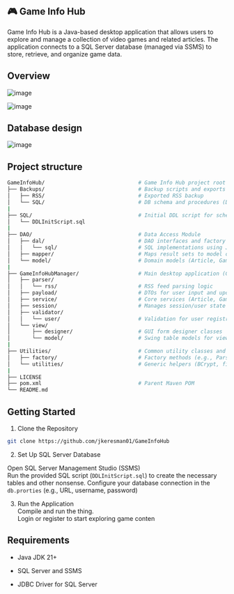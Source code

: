 ## 🎮 Game Info Hub ##

Game Info Hub is a Java-based desktop application that allows users to explore and manage a collection of video games and related articles. The application connects to a SQL Server database (managed via SSMS) to store, retrieve, and organize game data.

## Overview ##
![image](https://github.com/user-attachments/assets/024153c3-dae1-49cf-bfbe-7dd0ba3a36b6)


![image](https://github.com/user-attachments/assets/0f929eaa-c79b-4daa-9e01-a9cf0f1cd05d)


## Database design ## 

![image](https://github.com/user-attachments/assets/5ed2ca26-7698-475b-8978-0e8522662f04)


## Project structure

```bash
GameInfoHub/                              # Game Info Hub project root (Maven multi-module)
├── Backups/                              # Backup scripts and exports
│   ├── RSS/                              # Exported RSS backup
│   └── SQL/                              # DB schema and procedures (DDL, SPs, etc.)
|
├── SQL/                                  # Initial DDL script for schema setup
│   └── DDLInitScript.sql
|
├── DAO/                                  # Data Access Module
│   ├── dal/                              # DAO interfaces and factory
│   │   └── sql/                          # SQL implementations using JDBC
│   ├── mapper/                           # Maps result sets to model objects
│   └── model/                            # Domain models (Article, Game, User, etc.)
|
├── GameInfoHubManager/                   # Main desktop application (GUI)
│   ├── parser/
│   │   └── rss/                          # RSS feed parsing logic
│   ├── payload/                          # DTOs for user input and updates
│   ├── service/                          # Core services (Article, Game, User, etc.)
│   ├── session/                          # Manages session/user state
│   ├── validator/
│   │   └── user/                         # Validation for user registration, login, update
│   └── view/
│       ├── designer/                     # GUI form designer classes
│       └── model/                        # Swing table models for view rendering
|
├── Utilities/                            # Common utility classes and factories
│   ├── factory/                          # Factory methods (e.g., ParserFactory)
│   └── utilities/                        # Generic helpers (BCrypt, file, HTML, icons, etc.)
|
├── LICENSE
├── pom.xml                               # Parent Maven POM
└── README.md
```

## Getting Started

1. Clone the Repository

```bash
git clone https://github.com/jkeresman01/GameInfoHub
```

2. Set Up SQL Server Database  

Open SQL Server Management Studio (SSMS)  
Run the provided SQL script (`DDLInitScript.sql`) to create the necessary tables and other nonsense. 
Configure your database connection in the  `db.prorties` (e.g., URL, username, password)

3. Run the Application  
Compile and run the thing.  
Login or register to start exploring game conten

## Requirements ##

 - Java JDK 21+

 - SQL Server and SSMS

- JDBC Driver for SQL Server

